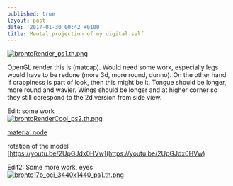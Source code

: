 ```yaml
---
published: true
layout: post
date: '2017-01-30 00:42 +0100'
title: Mental projection of my digital self
---
```

[![brontoRender_ps1.th.png](https://cdn.scrot.moe/images/2017/01/30/brontoRender_ps1.th.png)](https://cdn.scrot.moe/images/2017/01/30/brontoRender_ps1.png)

OpenGL render this is (matcap). Would need some work, especially legs would have to be redone (more 3d, more round, dunno). On the other hand if crappiness is part of look, then this might be it. Tongue should be longer, more round and wavier. Wings should be longer and at higher corner so they still corespond to the 2d version from side view.

Edit: some work  
[![brontoRenderCool_ps2.th.png](https://cdn.scrot.moe/images/2017/02/01/brontoRenderCool_ps2.th.png)](https://cdn.scrot.moe/images/2017/02/01/brontoRenderCool_ps2.png)

[material node](https://cdn.scrot.moe/images/2017/02/01/materialNode.png)

rotation of the model  
[https://youtu.be/2UpGJdx0HVw](https://youtu.be/2UpGJdx0HVw)

Edit2: Some more work, eyes  
[![bronto17b_oci_3440x1440_ps1.th.png](https://cdn.scrot.moe/images/2017/02/01/bronto17b_oci_3440x1440_ps1.th.png)](https://cdn.scrot.moe/images/2017/02/01/bronto17b_oci_3440x1440_ps1.png)
